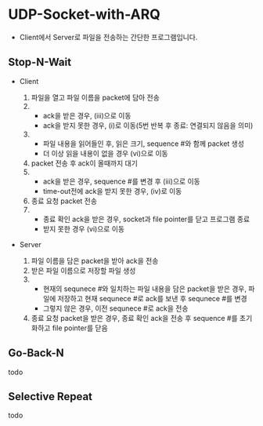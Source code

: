 # UDP-Socket-with-ARQ
 - Client에서 Server로 파일을 전송하는 간단한 프로그램입니다.
## Stop-N-Wait
- Client
	1. 파일을 열고 파일 이름을 packet에 담아 전송
	2. - ack을 받은 경우, (iii)으로 이동
		- ack을 받지 못한 경우, (i)로 이동(5번 반복 후 종료: 연결되지 않음을 의미)
	3. - 파일 내용을 읽어들인 후, 읽은 크기, sequence #와 함께 packet 생성
		- 더 이상 읽을 내용이 없을 경우 (vi)으로 이동
	4. packet 전송 후 ack이 올때까지 대기
	5. - ack을 받은 경우, sequence #를 변경 후 (iii)으로 이동
  		- time-out전에 ack을 받지 못한 경우, (iv)로 이동
	6. 종료 요청 packet 전송
	7. - 종료 확인 ack을 받은 경우, socket과 file pointer를 닫고 프로그램 종료
		- 받지 못한 경우 (vi)으로 이동
		
- Server
	1. 파일 이름을 담은 packet을 받아 ack을 전송
	2. 받은 파일 이름으로 저장할 파일 생성
	3. - 현재의 sequnece #와 일치하는 파일 내용을 담은 packet을 받은 경우, 파일에 저장하고 현재 sequnece #로 ack를 보낸 후 sequnece #를 변경
		- 그렇지 않은 경우, 이전 sequnece #로 ack을 전송
	4. 종료 요청 packet을 받은 경우, 종료 확인 ack을 전송 후 sequence #를 초기화하고 file pointer를 닫음
	
## Go-Back-N
todo

## Selective Repeat
todo
